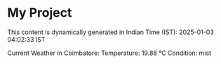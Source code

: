 # My Project

This content is dynamically generated in Indian Time (IST): 2025-01-03 04:02:33 IST


Current Weather in Coimbatore:
Temperature: 19.88 °C
Condition: mist
